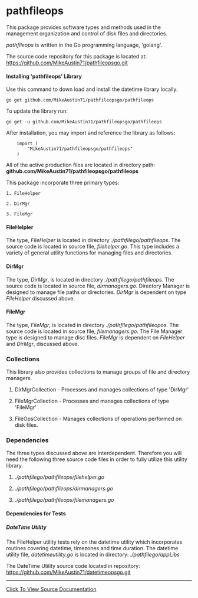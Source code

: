 # pathfileops
This package provides software types and methods used in the management
organization and control of disk files and directories.

*pathfileops* is written in the Go programming language, 'golang'.

The source code repository for this package is located at:
  https://github.com/MikeAustin71/pathfileopsgo.git

#### Installing 'pathfileops' Library
Use this command to down load and install the datetime library
locally. 

    go get github.com/MikeAustin71/pathfileopsgo/pathfileops

To update the library run:
    
    go get -u github.com/MikeAustin71/pathfileopsgo/pathfileops
        
After installation, you may import and reference the library
as follows:

        import (
            "MikeAustin71/pathfileopsgo/pathfileops"
        )    

All of the active production files are located in directory path:
  **github.com/MikeAustin71/pathfileopsgo/pathfileops**

This package incorporate three primary types: 
    
    1. FileHelper
    
    2. DirMgr
    
    3. FileMgr

#### FileHelpler
The type, *FileHelper* is located in directory *./pathfilego/pathfileops*.
The source code is located in source file, *filehelper.go*. This type includes a variety
of general utility functions for managing files and directories.

#### DirMgr
The type, *DirMgr*, is located in directory *./pathfilego/pathfileops*.
The source code is located in source file, *dirmanagers.go*. Directory Manager
is designed to manage file paths or directories. *DirMgr* is dependent on type *FileHelper*
discussed above.

#### FileMgr 
The type, *FileMgr*, is located in directory *./pathfilego/pathfileopos*. 
The source code is located in source file, *filemanagers.go*. The File Manager
type is designed to manage disc files. *FileMgr* is dependent on *FileHelper*
and *DirMgr*, discussed above.

### Collections
This library also provides collections to manage groups of file and directory
managers.

1. DirMgrCollection - Processes and manages collections of type 'DirMgr'

2. FileMgrCollection - Processes and manages collections of type 'FileMgr' 

3. FileOpsCollection - Manages collections of operations performed on disk
 files.
 
### Dependencies
The three types discussed above are interdependent. Therefore you will need the 
following three source code files in order to fully utilize this utility library.

1. *./pathfilego/pathfileops/filehelper.go*

2. *./pathfilego/pathfileops/dirmanagers.go*

3. *./pathfilego/pathfileops/filemanagers.go*

#### Dependencies for Tests
##### DateTime Utility
The FileHelper utility tests rely on the datetime utility which incorporates routines
covering datetime, timezones and time duration. The datetime utility file,
*datetimeutility.go* is located in directory:
*./pathfilego/appLibs*

The DateTime Utility source code located in repository:
 https://github.com/MikeAustin71/datetimeopsgo.git
 
------------------------------------------------------------------------------------------
    
[Click To View Source Documentation](http://godoc.org/github.com/MikeAustin71/pathfileopsgo/pathfileops)    
 

 
